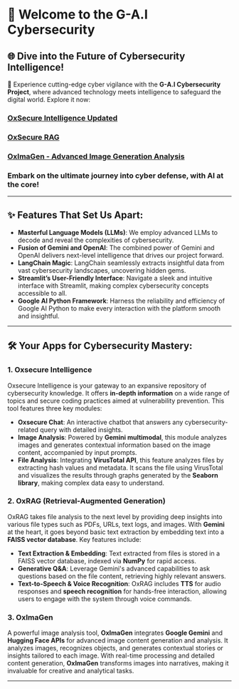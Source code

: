 # 🚀 Welcome to the G-A.I Cybersecurity

## 🌐 Dive into the Future of Cybersecurity Intelligence!

🔐 Experience cutting-edge cyber vigilance with the **G-A.I Cybersecurity Project**, where advanced technology meets intelligence to safeguard the digital world. Explore it now:

### **[OxSecure Intelligence Updated](https://oxsecure-aadi.streamlit.app/)**  
### **[OxSecure RAG](https://oxsecure-rag.streamlit.app/)**  
### **[OxImaGen - Advanced Image Generation Analysis](https://ox-imagen.streamlit.app)**

### **Embark on the ultimate journey into cyber defense, with AI at the core!**

---

## ✨ **Features That Set Us Apart**:

- **Masterful Language Models (LLMs)**: We employ advanced LLMs to decode and reveal the complexities of cybersecurity.
- **Fusion of Gemini and OpenAI**: The combined power of Gemini and OpenAI delivers next-level intelligence that drives our project forward.
- **LangChain Magic**: LangChain seamlessly extracts insightful data from vast cybersecurity landscapes, uncovering hidden gems.
- **Streamlit’s User-Friendly Interface**: Navigate a sleek and intuitive interface with Streamlit, making complex cybersecurity concepts accessible to all.
- **Google AI Python Framework**: Harness the reliability and efficiency of Google AI Python to make every interaction with the platform smooth and insightful.

---

## 🛠️ **Your Apps for Cybersecurity Mastery**:

### 1. **Oxsecure Intelligence**  
Oxsecure Intelligence is your gateway to an expansive repository of cybersecurity knowledge. It offers **in-depth information** on a wide range of topics and secure coding practices aimed at vulnerability prevention. This tool features three key modules:

- **Oxsecure Chat**: An interactive chatbot that answers any cybersecurity-related query with detailed insights.
- **Image Analysis**: Powered by **Gemini multimodal**, this module analyzes images and generates contextual information based on the image content, accompanied by input prompts.
- **File Analysis**: Integrating **VirusTotal API**, this feature analyzes files by extracting hash values and metadata. It scans the file using VirusTotal and visualizes the results through graphs generated by the **Seaborn library**, making complex data easy to understand.

### 2. **OxRAG** (Retrieval-Augmented Generation)  
OxRAG takes file analysis to the next level by providing deep insights into various file types such as PDFs, URLs, text logs, and images. With **Gemini** at the heart, it goes beyond basic text extraction by embedding text into a **FAISS vector database**. Key features include:

- **Text Extraction & Embedding**: Text extracted from files is stored in a FAISS vector database, indexed via **NumPy** for rapid access.
- **Generative Q&A**: Leverage Gemini's advanced capabilities to ask questions based on the file content, retrieving highly relevant answers.
- **Text-to-Speech & Voice Recognition**: OxRAG includes **TTS** for audio responses and **speech recognition** for hands-free interaction, allowing users to engage with the system through voice commands.  

### 3. **OxImaGen**  
A powerful image analysis tool, **OxImaGen** integrates **Google Gemini** and **Hugging Face APIs** for advanced image content generation and analysis. It analyzes images, recognizes objects, and generates contextual stories or insights tailored to each image. With real-time processing and detailed content generation, **OxImaGen** transforms images into narratives, making it invaluable for creative and analytical tasks.

---
